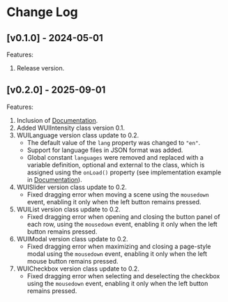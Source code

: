 # Change Log

## [v0.1.0] - 2024-05-01

Features:

1. Release version.

## [v0.2.0] - 2025-09-01

Features:

1. Inclusion of [Documentation](./README.md).
2. Added WUIIntensity class version 0.1.
3. WUILanguage version class update to 0.2.
	- The default value of the `lang` property was changed to `"en"`.
	- Support for language files in JSON format was added.
	- Global constant `languages` were removed and replaced with a variable definition, optional and external to the class, which is assigned using the `onLoad()` property (see implementation example in [Documentation](./README.md?#wuiLanguage)).
4. WUISlider version class update to 0.2.
	- Fixed dragging error when moving a scene using the `mousedown` event, enabling it only when the left button remains pressed.
5. WUIList version class update to 0.2.
	- Fixed dragging error when opening and closing the button panel of each row, using the `mousedown` event, enabling it only when the left button remains pressed.
6. WUIModal version class update to 0.2.
	- Fixed dragging error when maximizing and closing a page-style modal using the `mousedown` event, enabling it only when the left mouse button remains pressed.
7. WUICheckbox version class update to 0.2.
	- Fixed dragging error when selecting and deselecting the checkbox using the `mousedown` event, enabling it only when the left button remains pressed.